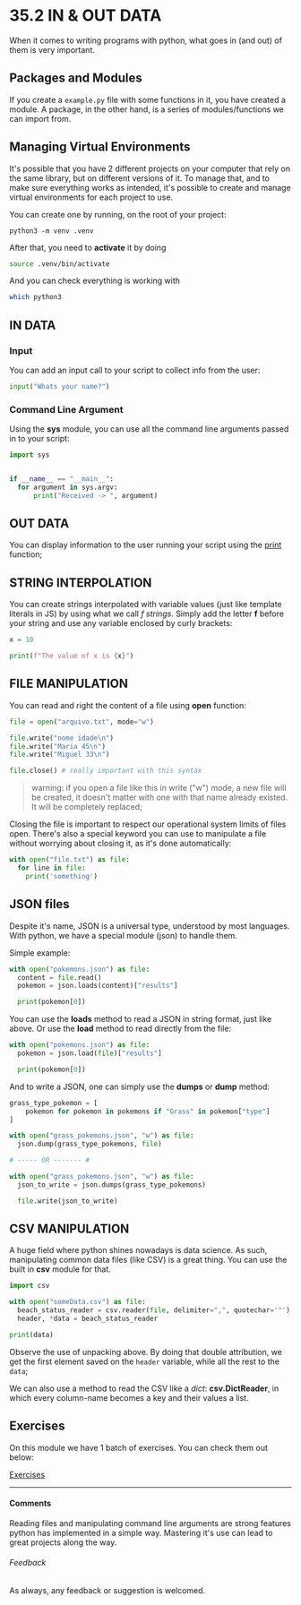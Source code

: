# 35.2 IN & OUT DATA

When it comes to writing programs with python, what goes in (and out) of them is very important.

## Packages and Modules

If you create a `example.py` file with some functions in it, you have created a module. A package, in the other hand, is a series of modules/functions we can import from.

## Managing Virtual Environments

It's possible that you have 2 different projects on your computer that rely on the same library, but on different versions of it. To manage that, and to make sure everything works as intended, it's possible to create and manage virtual environments for each project to use.

You can create one by running, on the root of your project:

```shell
python3 -m venv .venv 
```

After that, you need to **activate** it by doing

```bash
source .venv/bin/activate
```

And you can check everything is working with

```bash
which python3
```

## IN DATA

### Input

You can add an input call to your script to collect info from the user:

```python
input("Whats your name?")
```

### Command Line Argument

Using the **sys** module, you can use all the command line arguments passed in to your script:

```python
import sys


if __name__ == "__main__":
  for argument in sys.argv:
      print("Received -> ", argument)
```

## OUT DATA

You can display information to the user running your script using the [print](https://docs.python.org/3/library/functions.html#print) function;

## STRING INTERPOLATION

You can create strings interpolated with variable values (just like template literals in JS) by using what we call *f strings*. Simply add the letter **f** before your string and use any variable enclosed by curly brackets:

```python
x = 10

print(f"The value of x is {x}")
```

## FILE MANIPULATION

You can read and right the content of a file using **open** function:

```python
file = open("arquivo.txt", mode="w")

file.write("nome idade\n")
file.write("Maria 45\n")
file.write("Miguel 33\n")

file.close() # really important with this syntax
```

> warning: if you open a file like this in write ("w") mode, a new file will be created, it doesn't matter with one with that name already existed. It will be completely replaced;

Closing the file is important to respect our operational system limits of files open. There's also a special keyword you can use to manipulate a file without worrying about closing it, as it's done automatically:

```python
with open("file.txt") as file:
  for line in file:
    print('something')
```

## JSON files

Despite it's name, JSON is a universal type, understood by most languages. With python, we have a special module (json) to handle them.

Simple example:

```python
with open("pokemons.json") as file:
  content = file.read()
  pokemon = json.loads(content)["results"]

  print(pokemon[0])
```

You can use the **loads** method to read a JSON in string format, just like above. Or use the **load** method to read directly from the file:

```python
with open("pokemons.json") as file:
  pokemon = json.load(file)["results"]

  print(pokemon[0])
```

And to write a JSON, one can simply use the **dumps** or **dump** method:

```python
grass_type_pokemon = [
    pokemon for pokemon in pokemons if "Grass" in pokemon["type"]
]

with open("grass_pokemons.json", "w") as file:
  json.dump(grass_type_pokemons, file)

# ----- OR ------- #

with open("grass_pokemons.json", "w") as file:
  json_to_write = json.dumps(grass_type_pokemons)

  file.write(json_to_write)
```

## CSV MANIPULATION

A huge field where python shines nowadays is data science. As such, manipulating common data files (like CSV) is a great thing. You can use the built in **csv** module for that.

```python
import csv

with open("someData.csv") as file:
  beach_status_reader = csv.reader(file, delimiter=",", quotechar='"')
  header, *data = beach_status_reader

print(data)
```

Observe the use of unpacking above. By doing that double attribution, we get the first element saved on the `header` variable, while all the rest to the `data`;

We can also use a method to read the CSV like a *dict*: **csv.DictReader**, in which every column-name becomes a key and their values a list.

## Exercises

On this module we have 1 batch of exercises. You can check them out below:

[Exercises](./exercises)

----

#### Comments

Reading files and manipulating command line arguments are strong features python has implemented in a simple way. Mastering it's use can lead to great projects along the way.

###### Feedback

As always, any feedback or suggestion is welcomed.

